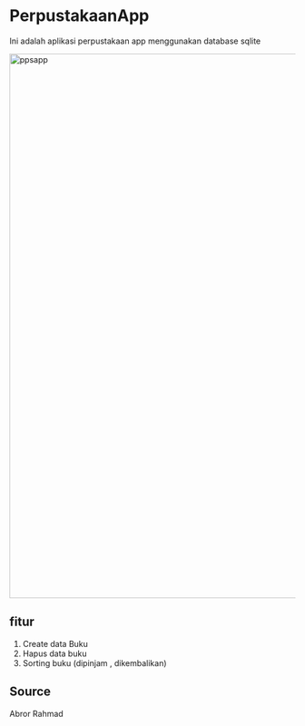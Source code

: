# PerpustakaanApp
Ini adalah aplikasi perpustakaan app menggunakan database sqlite

<img width="960" alt="ppsapp" src="https://user-images.githubusercontent.com/45890656/103523604-af76b300-4eae-11eb-8f74-465b050c31fe.PNG">



## fitur
1. Create data Buku
2. Hapus data buku
3. Sorting buku (dipinjam , dikembalikan)

## Source
Abror Rahmad
